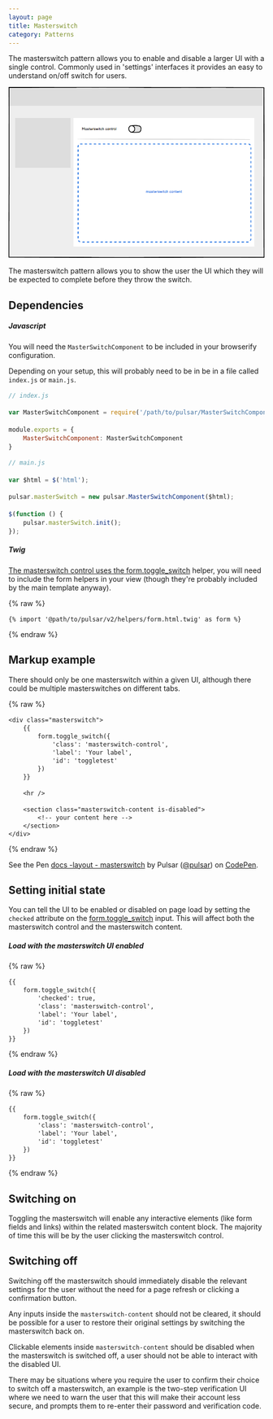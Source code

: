 ```yaml
---
layout: page
title: Masterswitch
category: Patterns
---
```


The masterswitch pattern allows you to enable and disable a larger UI with a single control. Commonly used in 'settings' interfaces it provides an easy to understand on/off switch for users.

![disabled masterswitch](/assets/image_examples/masterswitch.png)

The masterswitch pattern allows you to show the user the UI which they will be expected to complete before they throw the switch.

## Dependencies

##### Javascript

You will need the `MasterSwitchComponent` to be included in your browserify configuration.

Depending on your setup, this will probably need to be in be in a file called `index.js` or `main.js`.

```javascript
// index.js

var MasterSwitchComponent = require('/path/to/pulsar/MasterSwitchComponent');

module.exports = {
    MasterSwitchComponent: MasterSwitchComponent
}
```

```javascript
// main.js

var $html = $('html');

pulsar.masterSwitch = new pulsar.MasterSwitchComponent($html);

$(function () {
    pulsar.masterSwitch.init();
});
```

##### Twig

[The masterswitch control uses the form.toggle_switch](toggle_switch.md) helper, you will need to include the form helpers in your view (though they're probably included by the main template anyway).

{% raw %}
```twig
{% import '@path/to/pulsar/v2/helpers/form.html.twig' as form %}
```
{% endraw %}

## Markup example

There should only be one masterswitch within a given UI, although there could be multiple masterswitches on different tabs.

{% raw %}
```twig
<div class="masterswitch">
    {{
        form.toggle_switch({
            'class': 'masterswitch-control',
            'label': 'Your label',
            'id': 'toggletest'
        })
    }}

    <hr />

    <section class="masterswitch-content is-disabled">
        <!-- your content here -->
    </section>
</div>
```
{% endraw %}

<p data-height="160" data-theme-id="24005" data-slug-hash="KggXZd" data-default-tab="result" data-user="pulsar" data-embed-version="2" class="codepen">See the Pen <a href="http://codepen.io/pulsar/pen/KggXZd/">docs -layout - masterswitch</a> by Pulsar (<a href="http://codepen.io/pulsar">@pulsar</a>) on <a href="http://codepen.io">CodePen</a>.</p><script async src="//assets.codepen.io/assets/embed/ei.js"></script>

## Setting initial state

You can tell the UI to be enabled or disabled on page load by setting the `checked` attribute on the [form.toggle_switch](toggle_switch.md) input. This will affect both the masterswitch control and the masterswitch content.

##### Load with the masterswitch UI enabled

{% raw %}
```twig
{{
    form.toggle_switch({
        'checked': true,
        'class': 'masterswitch-control',
        'label': 'Your label',
        'id': 'toggletest'
    })
}}
```
{% endraw %}

##### Load with the masterswitch UI disabled

{% raw %}
```twig
{{
    form.toggle_switch({
        'class': 'masterswitch-control',
        'label': 'Your label',
        'id': 'toggletest'
    })
}}
```
{% endraw %}

## Switching on

Toggling the masterswitch will enable any interactive elements (like form fields and links) within the related masterswitch content block. The majority of time this will be by the user clicking the masterswitch control.

## Switching off

Switching off the masterswitch should immediately disable the relevant settings for the user without the need for a page refresh or clicking a confirmation button.

Any inputs inside the `masterswitch-content` should not be cleared, it should be possible for a user to restore their original settings by switching the masterswitch back on.

Clickable elements inside `masterswitch-content` should be disabled when the masterswitch is switched off, a user should not be able to interact with the disabled UI.

There may be situations where you require the user to confirm their choice to switch off a masterswitch, an example is the two-step verification UI where we need to warn the user that this will make their account less secure, and prompts them to re-enter their password and verification code.
